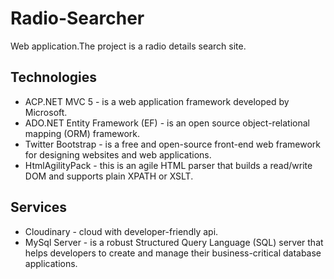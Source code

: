 # Radio-Searcher
 Web application.The project is a radio details search site.
## Technologies
- ACP.NET MVC 5 - is a web application framework developed by Microsoft.
- ADO.NET Entity Framework (EF) - is an open source object-relational mapping (ORM) framework.
- Twitter Bootstrap - is a free and open-source front-end web framework for designing websites and web applications.
- HtmlAgilityPack - this is an agile HTML parser that builds a read/write DOM and supports plain XPATH or XSLT.

## Services
- Cloudinary - cloud with developer-friendly api.
- MySql Server - is a robust Structured Query Language (SQL) server that helps developers to create and manage their business-critical database applications.
